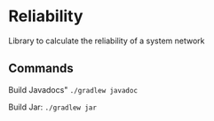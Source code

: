 # Reliability
Library to calculate the reliability of a system network

## Commands
Build Javadocs" `./gradlew javadoc`


Build Jar: `./gradlew jar`


